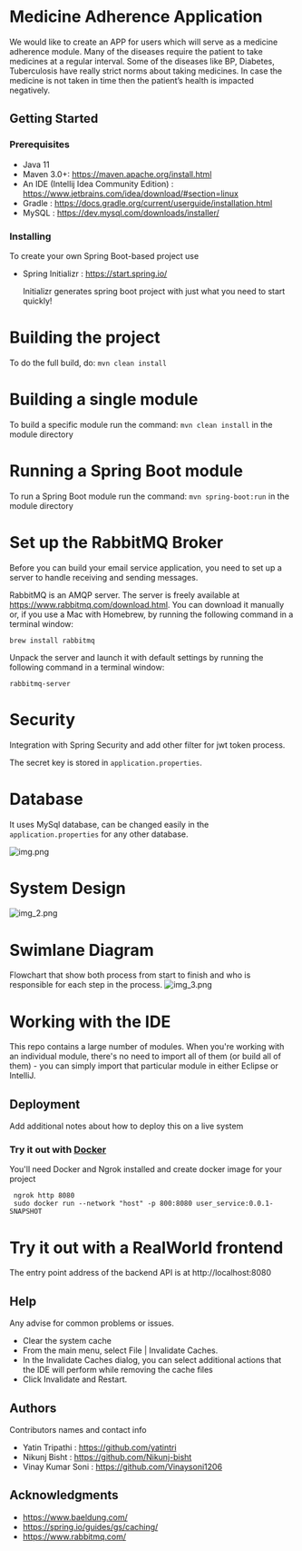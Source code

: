 Medicine Adherence Application 
===

We would like to create an APP for users which will serve as a medicine adherence module.
Many of the diseases require the patient to take medicines at a regular interval. Some of the diseases like BP, Diabetes, Tuberculosis have really strict norms about taking medicines. In case the medicine is not taken in time then the patient’s health is impacted negatively. 

## Getting Started

### Prerequisites

* Java 11
* Maven 3.0+: https://maven.apache.org/install.html
* An IDE (Intellij Idea Community Edition) : https://www.jetbrains.com/idea/download/#section=linux
* Gradle : https://docs.gradle.org/current/userguide/installation.html
* MySQL : https://dev.mysql.com/downloads/installer/

### Installing
To create your own Spring Boot-based project use
* Spring Initializr : https://start.spring.io/

  Initializr generates spring boot project with just what you need to start quickly!


Building the project
====================
To do the full build, do: `mvn clean install`

Building a single module
====================
To build a specific module run the command: `mvn clean install` in the module directory


Running a Spring Boot module
====================
To run a Spring Boot module run the command: `mvn spring-boot:run` in the module directory

# Set up the RabbitMQ Broker

Before you can build your email service application, you need to set up a server to handle receiving and sending messages.

RabbitMQ is an AMQP server. The server is freely available at https://www.rabbitmq.com/download.html. You can download it manually or, if you use a Mac with Homebrew, by running the following command in a terminal window:

``brew install rabbitmq``

Unpack the server and launch it with default settings by running the following command in a terminal window:

`rabbitmq-server`

# Security

Integration with Spring Security and add other filter for jwt token process.

The secret key is stored in `application.properties`.

# Database

It uses MySql database, can be changed easily in the `application.properties` for any other database.

![img.png](img.png)

# System Design

![img_2.png](img_2.png)

# Swimlane Diagram

Flowchart that show both process from start to finish and who is responsible for each step in the process.
![img_3.png](img_3.png)

Working with the IDE
====================
This repo contains a large number of modules.
When you're working with an individual module, there's no need to import all of them (or build all of them) - you can simply import that particular module in either Eclipse or IntelliJ. 

## Deployment

Add additional notes about how to deploy this on a live system
### Try it out with [Docker](https://www.docker.com/)

You'll need Docker and Ngrok installed and create docker image for your project
        
     ngrok http 8080
     sudo docker run --network "host" -p 800:8080 user_service:0.0.1-SNAPSHOT

# Try it out with a RealWorld frontend

The entry point address of the backend API is at http://localhost:8080

## Help

Any advise for common problems or issues.

* Clear the system cache﻿
* From the main menu, select File | Invalidate Caches.
* In the Invalidate Caches dialog, you can select additional actions that the IDE will perform while removing the cache files
* Click Invalidate and Restart.

## Authors

Contributors names and contact info

* Yatin Tripathi : https://github.com/yatintri
* Nikunj Bisht : https://github.com/Nikunj-bisht
* Vinay Kumar Soni : https://github.com/Vinaysoni1206

## Acknowledgments

* https://www.baeldung.com/
* https://spring.io/guides/gs/caching/
* https://www.rabbitmq.com/


